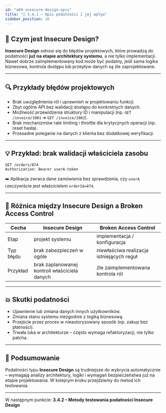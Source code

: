 ```yaml
---
id: "a04-insecure-design-opis"
title: "🧱 3.4.1 – Opis podatności i jej wpływ"
sidebar_position: 16
---
```


## 🧱 Czym jest Insecure Design?

**Insecure Design** odnosi się do błędów projektowych, które prowadzą do podatności **już na etapie architektury systemu**, a nie tylko implementacji. Nawet dobrze zaimplementowany kod może być podatny, jeśli sama logika biznesowa, kontrola dostępu lub przepływ danych są źle zaprojektowane.

---

## 🔍 Przykłady błędów projektowych

- Brak uwzględnienia ról i uprawnień w projektowaniu funkcji.
- Zbyt ogólne API bez walidacji dostępu do konkretnych danych.
- Możliwość przewidzenia struktury ID i manipulacji (np. `GET /invoice/1001` ➜ `GET /invoice/1002`).
- Brak mechanizmów rate limiting i throttle dla krytycznych operacji (np. reset hasła).
- Przesadne poleganie na danych z klienta bez dodatkowej weryfikacji.

---

## 💡 Przykład: brak walidacji właściciela zasobu

```http
GET /orders/874
Authorization: Bearer userA-token
```

➡️ Aplikacja zwraca dane zamówienia bez sprawdzenia, czy `userA` rzeczywiście jest właścicielem `orderId=874`.

---

## 🔐 Różnica między Insecure Design a Broken Access Control

| Cecha | Insecure Design | Broken Access Control |
|-------|------------------|------------------------|
| Etap | projekt systemu | implementacja / konfiguracja |
| Typ błędu | brak zabezpieczeń w ogóle | niewłaściwa realizacja istniejących reguł |
| Przykład | brak zaplanowanej kontroli właściciela danych | źle zaimplementowana kontrola ról |

---

## 💥 Skutki podatności

- Ujawnienie lub zmiana danych innych użytkowników.
- Zmiana stanu systemu niezgodnie z logiką biznesową.
- Przejście przez proces w nieautoryzowany sposób (np. zakup bez płatności).
- Trwała luka w architekturze – często wymaga refaktoryzacji, nie tylko patcha.

---

## 🧠 Podsumowanie

Podatności typu **Insecure Design** są trudniejsze do wykrycia automatycznie – wymagają analizy architektury, logiki i wymagań bezpieczeństwa już na etapie projektowania. W kolejnym kroku przejdziemy do metod ich testowania.

---

W następnym punkcie: **3.4.2 – Metody testowania podatności Insecure Design**
